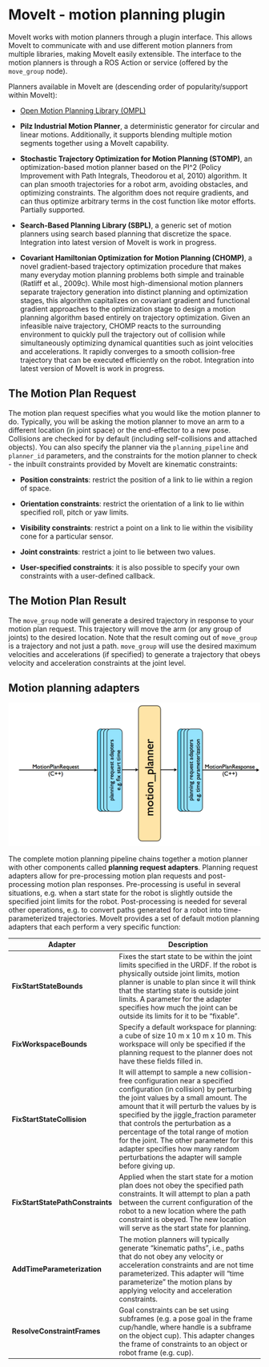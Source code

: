 # MoveIt - motion planning plugin

MoveIt works with motion planners through a plugin interface. This allows MoveIt to communicate with and use different motion planners from multiple libraries, making MoveIt easily extensible. The interface to the motion planners is through a ROS Action or service (offered by the `move_group` node). 

Planners available in MoveIt are (descending order of popularity/support within MoveIt):
- [Open Motion Planning Library (OMPL)](moveit_OMPL.md)

- **Pilz Industrial Motion Planner**, a deterministic generator for circular and linear motions. Additionally, it supports blending multiple motion segments together using a MoveIt capability.

- **Stochastic Trajectory Optimization for Motion Planning (STOMP)**, an optimization-based motion planner based on the PI^2 (Policy Improvement with Path Integrals, Theodorou et al, 2010) algorithm. It can plan smooth trajectories for a robot arm, avoiding obstacles, and optimizing constraints. The algorithm does not require gradients, and can thus optimize arbitrary terms in the cost function like motor efforts. Partially supported. 

- **Search-Based Planning Library (SBPL)**, a generic set of motion planners using search based planning that discretize the space. Integration into latest version of MoveIt is work in progress.

- **Covariant Hamiltonian Optimization for Motion Planning (CHOMP)**, a novel gradient-based trajectory optimization procedure that makes many everyday motion planning problems both simple and trainable (Ratliff et al., 2009c). While most high-dimensional motion planners separate trajectory generation into distinct planning and optimization stages, this algorithm capitalizes on covariant gradient and functional gradient approaches to the optimization stage to design a motion planning algorithm based entirely on trajectory optimization. Given an infeasible naive trajectory, CHOMP reacts to the surrounding environment to quickly pull the trajectory out of collision while simultaneously optimizing dynamical quantities such as joint velocities and accelerations. It rapidly converges to a smooth collision-free trajectory that can be executed efficiently on the robot. Integration into latest version of MoveIt is work in progress.

## The Motion Plan Request

The motion plan request specifies what you would like the motion planner to do. Typically, you will be asking the motion planner to move an arm to a different location (in joint space) or the end-effector to a new pose. Collisions are checked for by default (including self-collisions and attached objects). You can also specify the planner via the `planning_pipeline` and `planner_id` parameters, and the constraints for the motion planner to check - the inbuilt constraints provided by MoveIt are kinematic constraints:

- **Position constraints**: restrict the position of a link to lie within a region of space.

- **Orientation constraints**: restrict the orientation of a link to lie within specified roll, pitch or yaw limits.

- **Visibility constraints**: restrict a point on a link to lie within the visibility cone for a particular sensor.

- **Joint constraints**: restrict a joint to lie between two values.

- **User-specified constraints**: it is also possible to specify your own constraints with a user-defined callback.

## The Motion Plan Result

The `move_group` node will generate a desired trajectory in response to your motion plan request. This trajectory will move the arm (or any group of joints) to the desired location. Note that the result coming out of `move_group` is a trajectory and not just a path. `move_group` will use the desired maximum velocities and accelerations (if specified) to generate a trajectory that obeys velocity and acceleration constraints at the joint level.

## Motion planning adapters

![motion planning adapters](./images/motion_planner.png)

The complete motion planning pipeline chains together a motion planner with other components called **planning request adapters**. Planning request adapters allow for pre-processing motion plan requests and post-processing motion plan responses. Pre-processing is useful in several situations, e.g. when a start state for the robot is slightly outside the specified joint limits for the robot. Post-processing is needed for several other operations, e.g. to convert paths generated for a robot into time-parameterized trajectories. MoveIt provides a set of default motion planning adapters that each perform a very specific function:

| Adapter                          | Description|
|----------------------------------|-----------------------------------------------------------------------------------------------------------------------------------------------------------------------------------------------------------------------------------------------------------------------------------------------------------------------------------------------------------------------------------------------------------------------------------------------------------------------------|
| **FixStartStateBounds**  | Fixes the start state to be within the joint limits specified in the URDF. If the robot is physically outside joint limits, motion planner is unable to plan since it will think that the starting state is outside joint limits.  A parameter for the adapter specifies how much the joint can be outside its limits for it to be “fixable”.|
| **FixWorkspaceBounds** | Specify a default workspace for planning: a cube of size 10 m x 10 m x 10 m. This workspace will only be specified if the planning request to the planner does not have these fields filled in.|
| **FixStartStateCollision**   | It will attempt to sample a new collision-free configuration near a specified configuration (in collision) by perturbing the joint values by a small amount. The amount that it will perturb the values by is specified by the  jiggle_fraction parameter that controls the perturbation as a percentage of the total range of motion for the joint. The other parameter for this adapter specifies how many random perturbations the adapter will sample before giving up. |
| **FixStartStatePathConstraints** | Applied when the start state for a motion plan does not obey the specified path constraints. It will attempt to plan a path between the current configuration of the robot to a new location where the path constraint is obeyed. The new location will serve as the start state for planning.|
| **AddTimeParameterization**  | The motion planners will typically generate “kinematic paths”, i.e., paths that do not obey any velocity or acceleration constraints and are not time parameterized. This adapter will “time parameterize” the motion plans by applying velocity and acceleration constraints. |
| **ResolveConstraintFrames**  | Goal constraints can be set using subframes (e.g. a pose goal in the frame cup/handle, where handle is a subframe on the object cup). This adapter changes the frame of constraints to an object or robot frame (e.g. cup).|